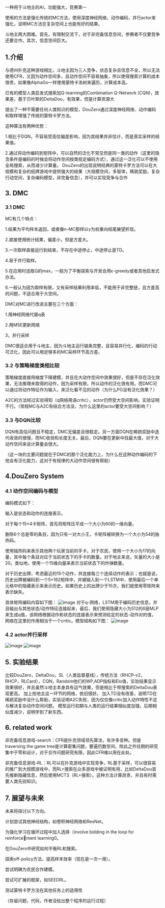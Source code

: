 一种用于斗地主的AI，功能强大，竞赛第一

使用的方法是强化传统的MC方法，使用深度神经网络，动作编码，并行actor来强化，说明MC方法在复杂空间上也能有好的结果。

斗地主两大困难。首先，有限制交流下，对于非完备信息空间，参赛者不仅要竞争还要合作。其次，信息空间巨大。

## 1.介绍 ##
与德州扑克这种游戏相比，斗地主因为三人竞争，状态复杂且信息不全，所以无法使用CFR，又因为动作空间多，且动作空间不容易抽象，所以使得搜索计算的成本很贵，如果像AlphaGo一样使用蒙特卡洛树来遍历，计算成本高。

已有的模型人类启发式搜索加Q-learning的Combination Q-Network (CQN)，效果差，基于贝叶斯的DeltaDou，有效果，但是计算资源大

提出了一种不需要任何人类知识的模型，DouZero通过深度神经网络、动作编码和取样增强了传统的蒙特卡罗方法。

这种算法有两种优势：

1.相比于DQN，不容易受高估偏差影响，因为其结果并非估计，而是真实采样的结果值。

2.通过将动作编码到矩阵中，可以自然的泛化不常见但是同一类的动作（这里的隐含条件是编码的时候会将动作空间按类规定编码方式），通过这一泛化可以不使用全局搜索，从而减少计算量。
DouZero的出现说明经典的蒙特卡罗方法可以在大规模和复杂的纸牌游戏中提供强大的结果（大规模空间，多智体，稀疏奖励，复杂行动空间，复杂编码模型，非完备信息），并可以实现竞争与合作
## 3. DMC ##
### 3.1 DMC ###
MC有几个特点：

1.结果为平均样本返回，或者像n-MC那样以γ为权重向结尾展望折现。

2.直接使用统计结果，偏差小，但是方差大。

3.一次取样直接运行到结束，不存在中途停止，中途停止是TD。

4.易于并行取样。

5.在应用时选取Q的max，一般为了平衡探索与开发会用ε-greedy或者其他启发式办法。

6.一般认为因为取样有限，又有采样结果利用率低，不能用于非完整链，且方差高的问题，不适合用于大空间。

DMC对MC进行改进主要在三个方面：

1.用神经网络代替q表

2.用MSE更新网络

3，并行采样

DMC很适合用于斗地主，因为斗地主运行链条完整，且容易并行化，编码的行动可泛化，因此可以用足够多的MC采样环节高方差。
### 3.2 与策略梯度类相比较 ###
策略梯度直接用梯度下降建模，并且在大动作空间中效果很好，但是不存在泛化效果，无法推理未取得的动作，因为采样有限，所以动作的泛化很有用。而DMC可以通过将动作特征作为输入，来泛化看不见的动作（为什么PG没有泛化效果？）

A2C的方法经过实验得知（q网络用语critic），actor仍然受大空间影响，实验证明不行。（常规MC与A2C有结合方法没，为什么这里的actor要受大空间影响？）
### 3.3 与DQN比较 ###
DQN有高估问题且不稳定，DMC无偏差且很稳定。另一方面DQN在稀疏奖励中迭代收敛的很慢，而NC收敛和长度无关。最后，DQN要在更新中找最大值，对于大动作空间来说计算量会很大。

（这一块的主要问题就在于DMC的那个泛化能力上，为什么在这种动作编码的下他会有泛化能力，这对于有规律的大动作空间很有帮助）
## 4.DouZero System ##
### 4.1 动作空间编码与模型 ###
编码模式如下：

输入是状态和动作的连接表示。

对于每个15×4卡矩阵，首先将矩阵压平成一个大小为60的一维向量。

删除6个总是零的条目，因为只有一对大小王，卡矩阵被转换为一个大小为54的独热码。

使用独热码来表示其他两个玩家当前的手卡。对于农民，使用一个大小为17的向量，其中每个条目对应于当前状态下的手卡的数量。对于地主来说，矢量的大小是20。类似地，使用一个15维向量来表示当前状态下的炸弹数量。

对于历史出牌，考虑最近的15个动作，并连接每三个连续动作的表示；也就是说，历史出牌被编码到一个5×162矩阵中，并被输入到一个LSTM中，使用最后一个单元格中的隐藏表示来表示历史。如果历史上的出牌少于15次，我们就使用零矩阵来表示缺失。

具体矩阵编码内容如下图：
![image](/非完备信息相关论文记录/images/a1.png)
对于q-网络，LSTM用于编码历史信息，并且输出与其他状态/动作特征连接起来，最后，我们使用隐藏大小为512的6层MLP来生成q值，该网络根据动作和状态的连接表示来预测给定的状态-动作对的值，网络在这里的作用相当于一个critic。模型结构如下图：
![image](/非完备信息相关论文记录/images/b1.png)
### 4.2 actor并行采样 ###
![image](/非完备信息相关论文记录/images/c1.png)
![image](/非完备信息相关论文记录/images/d1.png)
## 5. 实验结果 ##
比较DouZero，DeltaDou，SL（人类监督基线），传统方法（RHCP-v2，RHCP，RLCard），CQN，Random他们的WP,ADP指标和Elo值，实验结果显示效果很好，并且虽然斗地主本身具有运气效果，但是相比于带搜索的DeltaDou表现更高。
加上抢地主这一环节的网络，依旧很好。
加入TD没有改善，说明TD在稀疏奖励中没什么帮助，实验证明A2C失败，因为仅仅像critic加入动作特性不足与解决复杂动作空间问题。
模型运行初期与人类的运行结果相似度加强，后期相似度减少，说明学到了新东西。
## 6. related work ##
非完备信息游戏-search：CFR是扑克领域领先算法，有许多变种。但是traversing the game tree是计算密集问题，要遍历数空间，除此之外往期的研究集中于零和设计，对于合作问题研究有限，因此CFR难以用在此处。

非完备信息游戏-RL：RL可以在扑克游戏中实现竞争，RL基于采样，可以很容易的推广到大规模游戏中，而RL+搜索在众多游戏中被证明有用，比如DeltaDou首先推断隐藏信息，然后使用MCTS（RL+搜索）。这种方法计算昂贵，并且有时需要人类先验知识。
## 7. 展望与未来 ##
未来将探讨以下方向。

计划尝试其他神经结构，如卷积神经网络和ResNet。

为强化学习在循环过程中加入选择（involve bidding in the loop for reinforcement learning0。

在DouZero中研究如何平衡RL和搜索。

探索off-policy方法，提高样本效率（现在是一次一用）。

尝试明确为农民合作建模。

尝试可扩展的框架，如SEEDRL。

测试蒙特卡罗方法在其他任务上的适用性

（存留问题，代码，作者没给出整个程序的运行过程）
